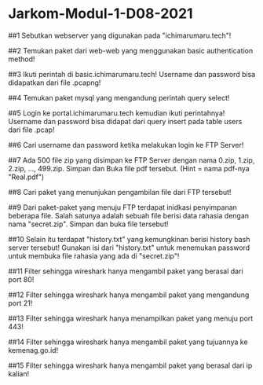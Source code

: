 # Jarkom-Modul-1-D08-2021

##1
Sebutkan webserver yang digunakan pada "ichimarumaru.tech"! 

##2
Temukan paket dari web-web yang menggunakan basic authentication method!

##3
Ikuti perintah di basic.ichimarumaru.tech! Username dan password bisa didapatkan dari file .pcapng!

##4
Temukan paket mysql yang mengandung perintah query select!

##5
Login ke portal.ichimarumaru.tech kemudian ikuti perintahnya! Username dan password bisa didapat dari query insert pada table users dari file .pcap!

##6
Cari username dan password ketika melakukan login ke FTP Server!

##7
Ada 500 file zip yang disimpan ke FTP Server dengan nama 0.zip, 1.zip, 2.zip, ..., 499.zip. Simpan dan Buka file pdf tersebut. (Hint = nama pdf-nya "Real.pdf")

##8
Cari paket yang menunjukan pengambilan file dari FTP tersebut!

##9
Dari paket-paket yang menuju FTP terdapat inidkasi penyimpanan beberapa file. Salah satunya adalah sebuah file berisi data rahasia dengan nama "secret.zip". Simpan dan buka file tersebut!

##10
Selain itu terdapat "history.txt" yang kemungkinan berisi history bash server tersebut! Gunakan isi dari "history.txt" untuk menemukan password untuk membuka file rahasia yang ada di "secret.zip"!

##11
Filter sehingga wireshark hanya mengambil paket yang berasal dari port 80! 

##12
Filter sehingga wireshark hanya mengambil paket yang mengandung port 21!

##13
Filter sehingga wireshark hanya menampilkan paket yang menuju port 443!

##14
Filter sehingga wireshark hanya mengambil paket yang tujuannya ke kemenag.go.id!

##15
Filter sehingga wireshark hanya mengambil paket yang berasal dari ip kalian!
